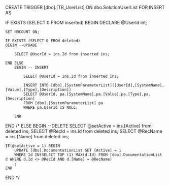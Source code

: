 ﻿CREATE   TRIGGER [dbo].[TR_UserList] ON dbo.SolutionUserList
FOR INSERT
AS
 
IF EXISTS (SELECT 0 FROM inserted)
BEGIN
	DECLARE @UserId int;

	SET NOCOUNT ON;

    IF EXISTS (SELECT 0 FROM deleted)
    BEGIN --UPDADE

		SELECT @UserId = ins.Id from inserted ins;

	END ELSE
		BEGIN -- INSERT

			SELECT @UserId = ins.Id from inserted ins;
			
			INSERT INTO [dbo].[SystemParameterList]([UserId],[SystemName],[Value],[Type],[Description])
			SELECT @UserId, pa.[SystemName],pa.[Value],pa.[Type],pa.[Description]
			FROM [dbo].[SystemParameterList] pa
			WHERE pa.UserId IS NULL;

		END
END /* ELSE 
BEGIN --DELETE
	SELECT @setActive = ins.[Active] from deleted ins;
	SELECT @RecId = ins.Id from deleted ins;
	SELECT @RecName = ins.[Name] from deleted ins;

	IF(@setActive = 1) BEGIN
		UPDATE [dbo].DocumentationList SET [Active] = 1 
		WHERE Id IN(SELECT TOP (1) MAX(d.Id) FROM [dbo].DocumentationList d WHERE d.Id <> @RecId AND d.[Name] = @RecName)
		;
	END
END
*/
